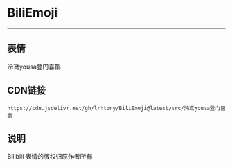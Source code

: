 
# BiliEmoji
---
## 表情
泠鸢yousa登门喜鹊
## CDN链接
```
https://cdn.jsdelivr.net/gh/lrhtony/BiliEmoji@latest/src/泠鸢yousa登门喜鹊
```
## 说明
Bilibili 表情的版权归原作者所有
